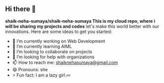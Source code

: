 ## Hi there 👋


**shaik-neha-sumaya/shaik-neha-sumaya This is my cloud repo, where i will be sharing my projects and codes** 
let's make this world better with our innovations.
Here are some ideas to get you started:

- 🔭 I’m currently working on Web Development
- 🌱 I’m currently learning AIML
- 👯 I’m looking to collaborate on projects 
- 🤔 I’m looking for help with organizations
- 📫 How to reach me: shaiknehasumaya@gmail.com
- 😄 Pronouns: she
- ⚡ Fun fact: I am a lazy girl.💤

